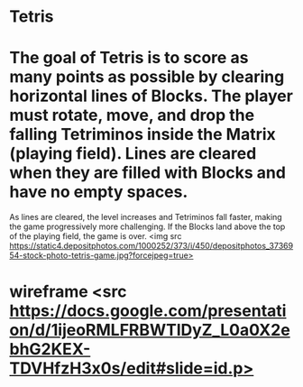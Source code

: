 # Tetris
# The goal of Tetris is to score as many points as possible by clearing horizontal lines of Blocks. The player must rotate, move, and drop the falling Tetriminos inside the Matrix (playing field). Lines are cleared when they are filled with Blocks and have no empty spaces.
As lines are cleared, the level increases and Tetriminos fall faster, making the game progressively more challenging. If the Blocks land above the top of the playing field, the game is over.
<img src https://static4.depositphotos.com/1000252/373/i/450/depositphotos_3736954-stock-photo-tetris-game.jpg?forcejpeg=true>

# wireframe <src https://docs.google.com/presentation/d/1ijeoRMLFRBWTlDyZ_L0a0X2ebhG2KEX-TDVHfzH3x0s/edit#slide=id.p>